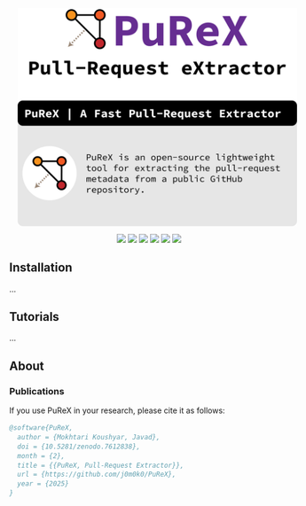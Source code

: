 <p><img align="center" style="padding: 0px 15px;" src="./logo/PuReX.png"></p>
<p align="center">
  <img src="https://img.shields.io/badge/Python-3.12-blueviolet?style=flat" />
  <img src="https://img.shields.io/pypi/dm/purex" />
  <a href="" target="_blank"><img src="https://img.shields.io/badge/view-Documentation-red?"></a>
  <img src="http://img.shields.io/github/actions/workflow/status/j0m0k0/PuReX/purex-test.yml?branch=main">
  <img src="https://img.shields.io/github/commit-activity/m/j0m0k0/PuReX">
  <img src="https://img.shields.io/github/license/j0m0k0/PuReX">
<!--   <a href="https://zenodo.org/badge/latestdoi/569471513"><img src="https://zenodo.org/badge/569471513.svg" alt="DOI"></a> -->
</p>  



## Installation
...

## Tutorials
...



## About
### Publications
If you use PuReX in your research, please cite it as follows:
```bib
@software{PuReX,
  author = {Mokhtari Koushyar, Javad},
  doi = {10.5281/zenodo.7612838},
  month = {2},
  title = {{PuReX, Pull-Request Extractor}},
  url = {https://github.com/j0m0k0/PuReX},
  year = {2025}
}
```
